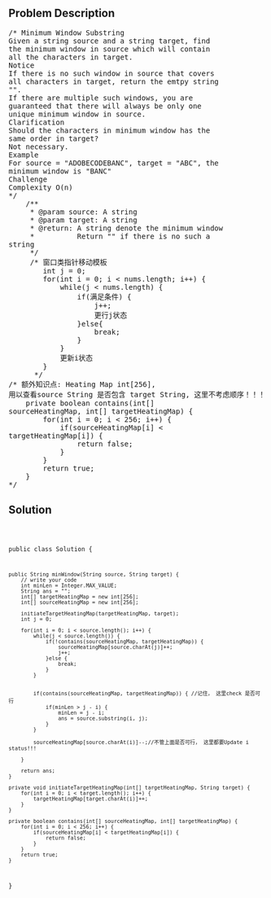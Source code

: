 <!--
<style>
  body { font-family: Arial, sans-serif; }
  .container { max-width: 100%; margin: 0 auto; padding: 10px; }
  .comment-block { max-width: 30%; background-color: #f9f9f9; padding: 10px; border-left: 5px solid #ccc; overflow-wrap: break-word; white-space: pre-wrap; }
  .code-block { background-color: #f4f4f4; padding: 10px; border: 1px solid #ddd; overflow-wrap: break-word; white-space: pre-wrap; }
</style>
-->

<div class='container'>
<h2>Problem Description</h2>
<div class='comment-block'>
<pre>
/* Minimum Window Substring
Given a string source and a string target, find
the minimum window in source which will contain
all the characters in target.
Notice
If there is no such window in source that covers
all characters in target, return the emtpy string
"".
If there are multiple such windows, you are
guaranteed that there will always be only one
unique minimum window in source.
Clarification
Should the characters in minimum window has the
same order in target?
Not necessary.
Example
For source = "ADOBECODEBANC", target = "ABC", the
minimum window is "BANC"
Challenge
Complexity O(n)
*/
    /**
     * @param source: A string
     * @param target: A string
     * @return: A string denote the minimum window
     *          Return "" if there is no such a
string
     */
     /* 窗口类指针移动模板
        int j = 0;
        for(int i = 0; i < nums.length; i++) {
            while(j < nums.length) {
                if(满足条件) {
                    j++;
                    更行j状态
                }else{
                    break;
                }
            }
            更新i状态
        }
      */
/* 额外知识点: Heating Map int[256],
用以查看source String 是否包含 target String, 这里不考虑顺序！！！
    private boolean contains(int[]
sourceHeatingMap, int[] targetHeatingMap) {
        for(int i = 0; i < 256; i++) {
            if(sourceHeatingMap[i] <
targetHeatingMap[i]) {
                return false;
            }
        }
        return true;
    }
*/
</pre>
</div>

<h2>Solution</h2>
<div class='code-block'>
<pre><code class='language-java'>

public class Solution {

    public String minWindow(String source, String target) {
        // write your code
        int minLen = Integer.MAX_VALUE;
        String ans = "";
        int[] targetHeatingMap = new int[256];
        int[] sourceHeatingMap = new int[256];
        
        initiateTargetHeatingMap(targetHeatingMap, target);
        int j = 0;
        
        for(int i = 0; i < source.length(); i++) {
            while(j < source.length()) {
                if(!contains(sourceHeatingMap, targetHeatingMap)) {
                    sourceHeatingMap[source.charAt(j)]++;
                    j++;
                }else {
                    break;
                }
            }
            
            
            if(contains(sourceHeatingMap, targetHeatingMap)) { //记住， 这里check 是否可行
                if(minLen > j - i) {
                    minLen = j - i;
                    ans = source.substring(i, j);
                }
            }
            
            sourceHeatingMap[source.charAt(i)]--;//不管上面是否可行， 这里都要Update i status!!!
            
        }
        
        return ans;
    }
    
    private void initiateTargetHeatingMap(int[] targetHeatingMap, String target) {
        for(int i = 0; i < target.length(); i++) {
            targetHeatingMap[target.charAt(i)]++;
        }
    }
    
    private boolean contains(int[] sourceHeatingMap, int[] targetHeatingMap) {
        for(int i = 0; i < 256; i++) {
            if(sourceHeatingMap[i] < targetHeatingMap[i]) {
                return false;
            }
        }
        return true;
    }
}

</code></pre>
</div>
</div>
